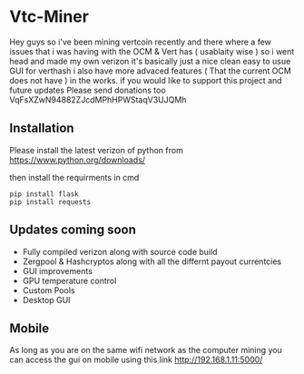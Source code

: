 # Vtc-Miner

Hey guys so i've been mining vertcoin recently and there where a few issues that i was having with the OCM & Vert has ( usablaity wise ) so i went head and made my own verizon it's basically just a nice clean easy to usue GUI for verthash i also have more advaced features ( That the current OCM does not have ) in the works. if you would like to support this project and future updates Please send donations too VqFsXZwN94882ZJcdMPhHPWStaqV3UJQMh

<h2>Installation</h2>

Please install the latest verizon of python from https://www.python.org/downloads/

then install the requirments in cmd

```
pip install flask
pip install requests
```

<h2> Updates coming soon </h2>

 - Fully compiled verizon along with source code build
 - Zergpool & Hashcryptos along with all the differnt payout currentcies
 - GUI improvements
 - GPU temperature control
 - Custom Pools
 - Desktop GUI
 
 <h2> Mobile </h2>
 
 As long as you are on the same wifi network as the computer mining you can access the gui on mobile using this link http://192.168.1.11:5000/
